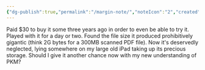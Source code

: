 ```yaml
---
{"dg-publish":true,"permalink":"/margin-note/","noteIcon":"2","created":"","updated":""}
---
```


Paid $30 to buy it some three years ago in order to even be able to try it. Played with it for a day or two. Found the file size it produced prohibitively gigantic (think 2G bytes for a 300MB scanned PDF file). Now it's deservedly neglected, lying somewhere on my large old iPad taking up its precious storage. Should I give it another chance now with my new understanding of PKM?